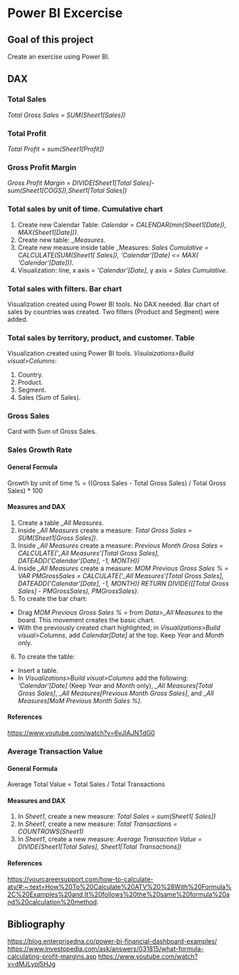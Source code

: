 # Power BI Excercise

## Goal of this project

Create an exercise using Power BI.

## DAX
### Total Sales
*Total Gross Sales = SUM(Sheet1[Sales])*
### Total Profit
*Total Profit = sum(Sheet1[Profit])*
### Gross Profit Margin
*Gross Profit Margin = DIVIDE(Sheet1[Total Sales]-sum(Sheet1[COGS]),Sheet1[Total Sales])*
### Total sales by unit of time. Cumulative chart
1. Create new Calendar Table: *Calendar = CALENDAR(min(Sheet1[Date]), MAX(Sheet1[Date]))*.
2. Create new table: *_Measures*.
3. Create new measure inside table _Measures: *Sales Cumulative = CALCULATE(SUM(Sheet1[ Sales]), 'Calendar'[Date] <= MAX( 'Calendar'[Date]))*.
4. Visualization: line, x axis = *'Calendar'[Date]*, y axis = *Sales Cumulative*.
### Total sales with filters. Bar chart
Visualization created using Power BI tools. No DAX needed. Bar chart of sales by countries was created. Two filters (Product and Segment) were added.
### Total sales by territory, product, and customer. Table
Visualization created using Power BI tools. 
*Visulaizations>Build visual>Columns*:
1. Country.
2. Product.
3. Segment.
4. Sales (Sum of Sales).
### Gross Sales
Card with Sum of Gross Sales.
### Sales Growth Rate
#### General Formula
Growth by unit of time % = ((Gross Sales - Total Gross Sales) / Total Gross Sales) * 100
#### Measures and DAX
1. Create a table *_All Measures*.
2. Inside *_All Measures* create a measure: *Total Gross Sales = SUM(Sheet1[Gross Sales])*.
3. Inside *_All Measures* create a measure: 
*Previous Month Gross Sales = CALCULATE('_All Measures'[Total Gross Sales], DATEADD('Calendar'[Date], -1, MONTH))*
4. Inside *_All Measures* create a measure: *MOM Previous Gross Sales % =*
    *VAR PMGrossSales =* 
        *CALCULATE('_All Measures'[Total Gross Sales], DATEADD('Calendar'[Date], -1, MONTH))*
    *RETURN* 
        *DIVIDE(([Total Gross Sales] - PMGrossSales), PMGrossSales)*.
5. To create the bar chart:
  - Drag *MOM Previous Gross Sales % =* from *Data>_All Measures* to the board. This movement creates the basic chart.
  - With the previously created chart highlighted, in *Visualizations>Build visual>Columns*, add *Calendar[Date]* at the top. Keep *Year* and *Month* only.
6. To create the table:
  - Insert a table.
  - In *Visualizations>Build visual>Columns* add the following: *'Calendar'[Date]* (Keep *Year* and *Month* only), *_All Measures[Total Gross Sales]*, *_All Measures[Previous Month Gross Sales]*, and *_All Measures[MoM Previous Month Sales %]*.
#### References
https://www.youtube.com/watch?v=6vJIAJNTdG0
### Average Transaction Value
#### General Formula
Average Total Value = Total Sales / Total Transactions
#### Measures and DAX
1. In *Sheet1*, create a new measure: *Total Sales = sum(Sheet1[ Sales])*
2. In *Sheet1*, create a new measure: *Total Transactions = COUNTROWS(Sheet1)*
3. In *Sheet1*, create a new measure: *Average Transaction Value = DIVIDE(Sheet1[Total Sales], Sheet1[Total Transactions])*
#### References
https://yourcareersupport.com/how-to-calculate-atv/#:~:text=How%20To%20Calculate%20ATV%20%28With%20Formula%2C%20Examples%20and,It%20follows%20the%20same%20formula%20and%20calculation%20method.
## Bibliography
https://blog.enterprisedna.co/power-bi-financial-dashboard-examples/
https://www.investopedia.com/ask/answers/031815/what-formula-calculating-profit-margins.asp
https://www.youtube.com/watch?v=dMJLypl5HJg

